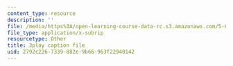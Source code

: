 ```yaml
---
content_type: resource
description: ''
file: /media/https%3A/open-learning-course-data-rc.s3.amazonaws.com/5-61-physical-chemistry-fall-2017/2792c2267339882e9b66963f22940142_JzW4RYICOdA.srt
file_type: application/x-subrip
resourcetype: Other
title: 3play caption file
uid: 2792c226-7339-882e-9b66-963f22940142
---
```


